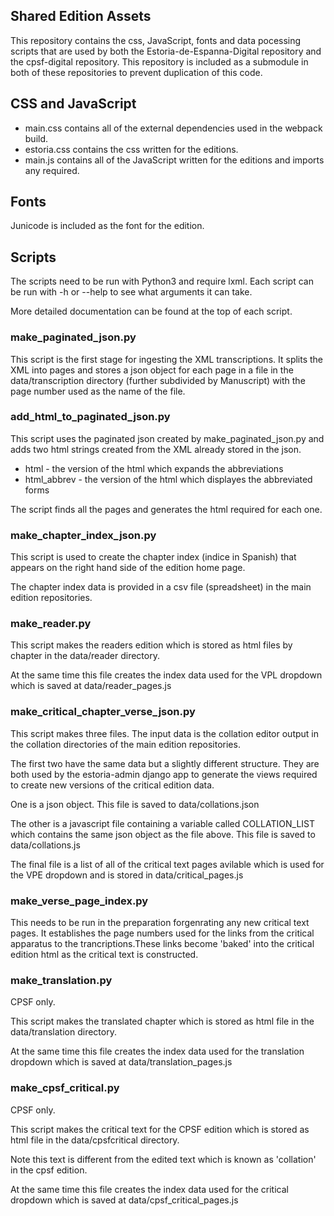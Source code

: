 Shared Edition Assets
----

This repository contains the css, JavaScript, fonts and data pocessing scripts that are used by both the Estoria-de-Espanna-Digital repository and the cpsf-digital repository. This repository is included as a submodule in both of these repositories to prevent duplication of this code.

CSS and JavaScript
----

* main.css contains all of the external dependencies used in the webpack build.
* estoria.css contains the css written for the editions.
* main.js contains all of the JavaScript written for the editions and imports any required.

Fonts
----

Junicode is included as the font for the edition.

Scripts
----

The scripts need to be run with Python3 and require lxml.
Each script can be run with -h or --help to see what arguments it can take.

More detailed documentation can be found at the top of each script.


### make_paginated_json.py

This script is the first stage for ingesting the XML transcriptions. It splits
the XML into pages and stores a json object for each page in a file in the
data/transcription directory (further subdivided by Manuscript)
with the page number used as the name of the file.


### add_html_to_paginated_json.py

This script uses the paginated json created by make_paginated_json.py and
adds two html strings created from the XML already stored in the json.

* html - the version of the html which expands the abbreviations
* html_abbrev - the version of the html which displayes the abbreviated forms

The script finds all the pages and generates the html required for each one.

### make_chapter_index_json.py

This script is used to create the chapter index (indice in Spanish) that
appears on the right hand side of the edition home page.

The chapter index data is provided in a csv file (spreadsheet) in the main edition repositories.

### make_reader.py

This script makes the readers edition which is stored as html files by chapter
in the data/reader directory.

At the same time this file creates the index data used for the VPL dropdown
which is saved at data/reader_pages.js

### make_critical_chapter_verse_json.py

This script makes three files.
The input data is the collation editor output in the collation directories of the main edition repositories.

The first two have the same data but a slightly different structure. They are both used by the estoria-admin django app
to generate the views required to create new versions of the critical edition data.

One is a json object.
This file is saved to data/collations.json

The other is a javascript file containing a variable called COLLATION_LIST
which contains the same json object as the file above.
This file is saved to data/collations.js

The final file is a list of all of the critical text pages avilable which is used for the
VPE dropdown and is stored in data/critical_pages.js

### make_verse_page_index.py

This needs to be run in the preparation forgenrating any new critical text pages.
It establishes the page numbers used for the links from the critical apparatus
to the trancriptions.These links become 'baked' into the critical edition html
as the critical text is constructed.

### make_translation.py

CPSF only.

This script makes the translated chapter which is stored as html file
in the data/translation directory.

At the same time this file creates the index data used for the translation dropdown
which is saved at data/translation_pages.js

### make_cpsf_critical.py

CPSF only.

This script makes the critical text for the CPSF edition which is stored as html file
in the data/cpsfcritical directory.

Note this text is different from the edited text which is known as 'collation'
in the cpsf edition.

At the same time this file creates the index data used for the critical dropdown
which is saved at data/cpsf_critical_pages.js

